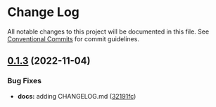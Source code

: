 # Change Log

All notable changes to this project will be documented in this file.
See [Conventional Commits](https://conventionalcommits.org) for commit guidelines.

## [0.1.3](https://github.com/nguyenvanquanthinh97/mono-repo/compare/v0.1.2...v0.1.3) (2022-11-04)

### Bug Fixes

- **docs:** adding CHANGELOG.md ([32191fc](https://github.com/nguyenvanquanthinh97/mono-repo/commit/32191fc50f19a9adba49f495c64ffc705392ddc7))
